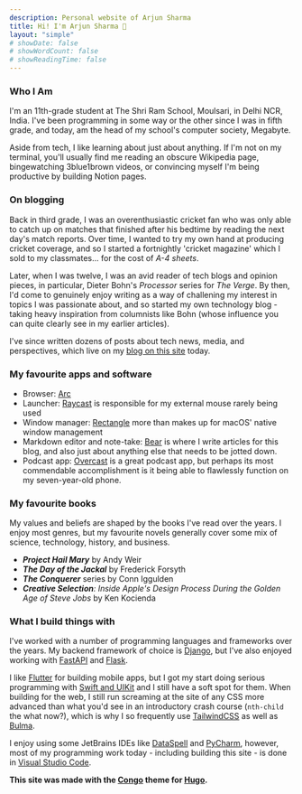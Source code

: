 ```yaml
---
description: Personal website of Arjun Sharma
title: Hi! I'm Arjun Sharma 👋
layout: "simple"
# showDate: false
# showWordCount: false
# showReadingTime: false
---
```

### Who I Am

I'm an 11th-grade student at The Shri Ram School, Moulsari, in Delhi NCR, India. I've been programming in some way or the other since I was in fifth grade, and today, am the head of my school's computer society, Megabyte.

Aside from tech, I like learning about just about anything. If I'm not on my terminal, you'll usually find me reading an obscure Wikipedia page, bingewatching 3blue1brown videos, or convincing myself I'm being productive by building Notion pages.

### On blogging

Back in third grade, I was an overenthusiastic cricket fan who was only able to catch up on matches that finished after his bedtime by reading the next day's match reports. Over time, I wanted to try my own hand at producing cricket coverage, and so I started a fortnightly 'cricket magazine' which I sold to my classmates... for the cost of _A-4 sheets_.

Later, when I was twelve, I was an avid reader of tech blogs and opinion pieces, in particular, Dieter Bohn's _Processor_ series for _The Verge_. By then, I'd come to genuinely enjoy writing as a way of challening my interest in topics I was passionate about, and so started my own technology blog - taking heavy inspiration from columnists like Bohn (whose influence you can quite clearly see in my earlier articles).

I've since written dozens of posts about tech news, media, and perspectives, which live on my [blog on this site](/blog) today.

### My favourite apps and software

* Browser: [Arc](https://arc.net/)
* Launcher: [Raycast](https://www.raycast.com/) is responsible for my external mouse rarely being used
* Window manager: [Rectangle](https://rectangleapp.com/) more than makes up for macOS' native window management
* Markdown editor and note-take: [Bear](https://bear.app/) is where I write articles for this blog, and also just about anything else that needs to be jotted down.
* Podcast app: [Overcast](https://overcast.fm/) is a great podcast app, but perhaps its most commendable accomplishment is it being able to flawlessly function on my seven-year-old phone.

### My favourite books

My values and beliefs are shaped by the books I've read over the years. I enjoy most genres, but my favourite novels generally cover some mix of science, technology, history, and business.

* _**Project Hail Mary**_ by Andy Weir
* _**The Day of the Jackal**_ by Frederick Forsyth
* _**The Conquerer**_ series by Conn Iggulden
* _**Creative Selection**: Inside Apple's Design Process During the Golden Age of Steve Jobs_ by Ken Kocienda

### What I build things with

I've worked with a number of programming languages and frameworks over the years.
My backend framework of choice is [Django](https://www.djangoproject.com/), but I've also enjoyed working with [FastAPI](https://fastapi.tiangolo.com/) and [Flask](https://flask.palletsprojects.com/en/2.2.x/).

I like [Flutter](https://flutter.dev/) for building mobile apps, but I got my start doing serious programming with [Swift and UIKit](https://developer.apple.com/documentation/uikit) and I still have a soft spot for them. When building for the web, I still run screaming at the site of any CSS more advanced than what you'd see in an introductory crash course (`nth-child` the what now?), which is why I so frequently use [TailwindCSS](tailwindcsss.com) as well as [Bulma](bulma.io).

I enjoy using some JetBrains IDEs like [DataSpell](https://www.jetbrains.com/dataspell/) and [PyCharm](https://www.jetbrains.com/pycharm/), however, most of my programming work today - including building this site - is done in [Visual Studio Code](https://code.visualstudio.com/).  

**This site was made with the [Congo](https://github.com/jpanther/congo) theme for [Hugo](gohugo.io).**
